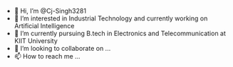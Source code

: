 - 👋 Hi, I’m @Cj-Singh3281
- 👀 I’m interested in Industrial Technology and currently working on Artificial Intelligence 
- 🌱 I’m currently pursuing B.tech in Electronics and Telecommunication at KIIT University
- 💞️ I’m looking to collaborate on ...
- 📫 How to reach me ...

<!---
Cj-Singh3281/Cj-Singh3281 is a ✨ special ✨ repository because its `README.md` (this file) appears on your GitHub profile.
You can click the Preview link to take a look at your changes.
--->
